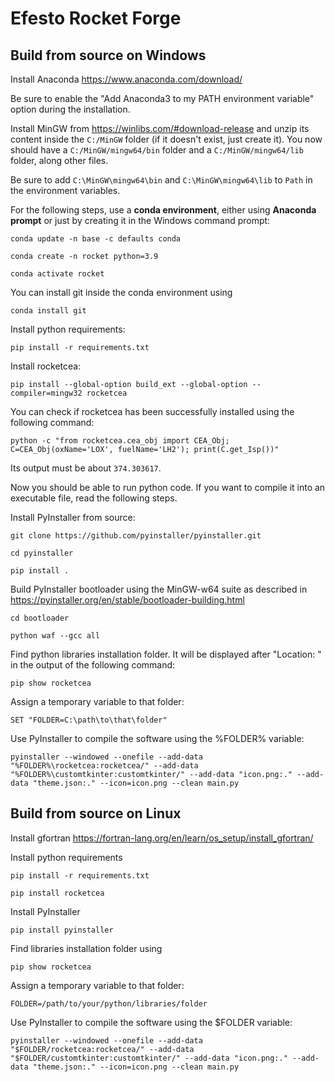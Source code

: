 # Efesto Rocket Forge

## Build from source on Windows

Install Anaconda <https://www.anaconda.com/download/>

Be sure to enable the "Add Anaconda3 to my PATH environment variable" option during the installation.

Install MinGW from <https://winlibs.com/#download-release> and unzip its content inside the `C:/MinGW` folder (if it doesn't exist, just create it). You now should have a `C:/MinGW/mingw64/bin` folder and a `C:/MinGW/mingw64/lib` folder, along other files.

Be sure to add `C:\MinGW\mingw64\bin` and `C:\MinGW\mingw64\lib` to `Path` in the environment variables.

For the following steps, use a **conda environment**, either using **Anaconda prompt** or just by creating it in the Windows command prompt:
```
conda update -n base -c defaults conda

conda create -n rocket python=3.9

conda activate rocket
```

You can install git inside the conda environment using
```
conda install git
```

Install python requirements:
```
pip install -r requirements.txt
```

Install rocketcea:  
```
pip install --global-option build_ext --global-option --compiler=mingw32 rocketcea
```

You can check if rocketcea has been successfully installed using the following command:
```
python -c "from rocketcea.cea_obj import CEA_Obj; C=CEA_Obj(oxName='LOX', fuelName='LH2'); print(C.get_Isp())"
```
Its output must be about `374.303617`.

Now you should be able to run python code. If you want to compile it into an executable file, read the following steps.

Install PyInstaller from source:
```
git clone https://github.com/pyinstaller/pyinstaller.git

cd pyinstaller

pip install .
```

Build PyInstaller bootloader using the MinGW-w64 suite as described in <https://pyinstaller.org/en/stable/bootloader-building.html>
```
cd bootloader

python waf --gcc all
```

Find python libraries installation folder. It will be displayed after "Location: " in the output of the following command:
```
pip show rocketcea
```

Assign a temporary variable to that folder:
```
SET "FOLDER=C:\path\to\that\folder"
```

Use PyInstaller to compile the software using the %FOLDER% variable:
```
pyinstaller --windowed --onefile --add-data "%FOLDER%\rocketcea:rocketcea/" --add-data "%FOLDER%\customtkinter:customtkinter/" --add-data "icon.png:." --add-data "theme.json:." --icon=icon.png --clean main.py 
```

## Build from source on Linux

Install gfortran <https://fortran-lang.org/en/learn/os_setup/install_gfortran/>

Install python requirements
```
pip install -r requirements.txt

pip install rocketcea
```

Install PyInstaller
```
pip install pyinstaller
```
Find libraries installation folder using
```
pip show rocketcea
```
Assign a temporary variable to that folder:
```
FOLDER=/path/to/your/python/libraries/folder
```
Use PyInstaller to compile the software using the $FOLDER variable:
```
pyinstaller --windowed --onefile --add-data "$FOLDER/rocketcea:rocketcea/" --add-data "$FOLDER/customtkinter:customtkinter/" --add-data "icon.png:." --add-data "theme.json:." --icon=icon.png --clean main.py 
```